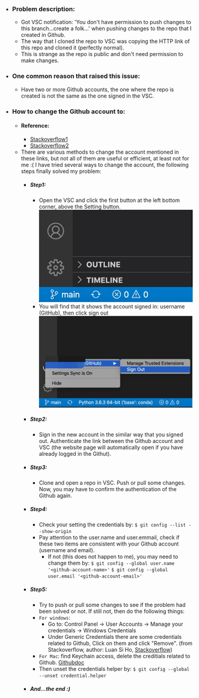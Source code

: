 - ### Problem description:
  - Got VSC notification: 'You don't have permission to push changes to this branch...create a folk...' when pushing changes to the repo that I created in Github.
  - The way that I cloned the repo to VSC was copying the HTTP link of this repo and cloned it (perfectly normal). 
  - This is strange as the repo is public and don't need permission to make changes.
- ### One common reason that raised this issue:
  - Have two or more Github accounts, the one where the repo is created is not the same as the one signed in the VSC.
- ### How to change the Github account to:
  - #### Reference: 
    - [Stackoverflow1](https://stackoverflow.com/questions/42318673/changing-the-git-user-inside-visual-studio-code)
    - [Stackoverflow2](https://stackoverflow.com/questions/17857283/permission-denied-error-on-github-push)
  - There are various methods to change the account mentioned in these links, but not all of them are useful or efficient, at least not for me :( I have tried several ways to change the account, the following steps finally solved my problem:
    - ##### Step1: 
      - Open the VSC and click the first button at the left bottom corner, above the Setting button.
      ![alt text](md1-images/change-account-md1.jpg)
      - You will find that it shows the account signed in: username (GitHub), then click sign out
      ![alt text](md1-images/md-image2.jpg)
    - ##### Step2: 
      - Sign in the new account in the similar way that you signed out. Authenticate the link between the Github account and VSC (the website page will automatically open if you have already logged in the Githut).
    - ##### Step3: 
      - Clone and open a repo in VSC. Push or pull some changes. Now, you may have to confirm the authentication of the Github again.
    - ##### Step4: 
      - Check your setting the credentials by:
        ```$ git config --list --show-origin```
      - Pay attention to the user.name and user.emmail, check if these two items are consistent with your Github account (username and email).
        - If not (this does not happen to me), you may need to change them by:
        ```$ git config --global user.name '<github-account-name>'```
        ```$ git config --global user.email '<github-account-email>'```
    - ##### Step5: 
      - Try to push or pull some changes to see if the problem had been solved or not. If still not, then do the following things:
      - ```For windows```: 
        - Go to: Control Panel -> User Accounts -> Manage your credentials -> Windows Credentials
        - Under Generic Credentials there are some credentials related to Github, Click on them and click "Remove". (from Stackoverflow, author: Luan Si Ho, [Stackoverflow](https://stackoverflow.com/questions/17857283/permission-denied-error-on-github-push))
      - ```For Mac```: find Keychain access, delete the creditials related to Github. [Githubdoc](https://docs.github.com/cn/github/using-git/updating-credentials-from-the-macos-keychain)
      - Then unset the credentials helper by:
      ```$ git config --global --unset credential.helper```
    - ##### And...the end :)
        
        
        
    
